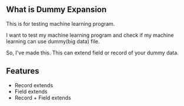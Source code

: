 What is Dummy Expansion
---
This is for testing machine learning program.

I want to test my machine learning program and check if my machine learning can use dummy(big data) file.

So, I've made this. This can extend field or record of your dummy data.

Features
---

- Record extends
- Field extends
- Record + Field extends